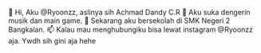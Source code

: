 👋 Hi, Aku @Ryoonzz, aslinya sih Achmad Dandy C.R
👀 Aku suka dengerin musik dan main game.
🌱 Sekarang aku bersekolah di SMK Negeri 2 Bangkalan.
📫 Kalau mau menghubungiku bisa lewat instagram @Ryoonzz aja.
Ywdh sih gini aja hehe

<!---
Ryoonzz/Ryoonzz is a ✨ special ✨ repository because its `README.md` (this file) appears on your GitHub profile.
You can click the Preview link to take a look at your changes.
--->
